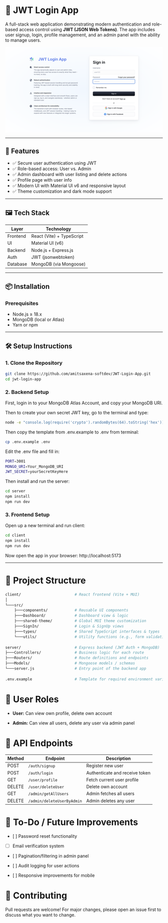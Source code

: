 # 🔐 JWT Login App

A full-stack web application demonstrating modern authentication and role-based access control using **JWT (JSON Web Tokens)**. The app includes user signup, login, profile management, and an admin panel with the ability to manage users.

![App Screenshot](https://github.com/amitsaxena-softdev/JWT-Login-App/blob/909981db9fde9d9063194b75a15f7c18809e459a/client/public/JWT%20Screenshot.png)

---

## 🚀 Features
- ✅ Secure user authentication using JWT
- ✅ Role-based access: User vs. Admin
- ✅ Admin dashboard with user listing and delete actions
- ✅ Profile page with user info
- ✅ Modern UI with Material UI v6 and responsive layout
- ✅ Theme customization and dark mode support

---

## 🖼️ Tech Stack

| Layer     | Technology                |
|-----------|---------------------------|
| Frontend  | React (Vite) + TypeScript |
| UI        | Material UI (v6)          |
| Backend   | Node.js + Express.js      |
| Auth      | JWT (jsonwebtoken)        |
| Database  | MongoDB (via Mongoose)    |

---

## 📦 Installation

### Prerequisites

- Node.js ≥ 18.x
- MongoDB (local or Atlas)
- Yarn or npm

---

## 🛠️ Setup Instructions

### 1. Clone the Repository

```bash
git clone https://github.com/amitsaxena-softdev/JWT-Login-App.git
cd jwt-login-app
```

### 2. Backend Setup

First, login in to your MongoDB Atlas Account, and copy your MongoDB URI.

Then to create your own secret JWT key, go to the terminal and type:
```bash
node -e "console.log(require('crypto').randomBytes(64).toString('hex'))"
```
Then copy the template from .env.example to .env from terminal:
```bash
cp .env.example .env
```
Edit the .env file and fill in:
```bash
PORT=3001
MONGO_URI=Your_MongoDB_URI
JWT_SECRET=yourSecretKeyHere
````
Then install and run the server:
```bash
cd server
npm install
npm run dev
```
### 3. Frontend Setup
Open up a new terminal and run client:
```bash
cd client
npm install
npm run dev
````
Now open the app in your browser:
http://localhost:5173

---

# 📁 Project Structure
```bash
client/                        # React frontend (Vite + MUI)
│
└───src/
    ├───components/            # Reusable UI components
    ├───Dashboard/             # Dashboard view & logic
    ├───shared-theme/          # Global MUI theme customization
    ├───SignIn/                # Login & SignUp views
    ├───types/                 # Shared TypeScript interfaces & types
    └───utils/                 # Utility functions (e.g., form validation)

server/                        # Express backend (JWT Auth + MongoDB)
├───Controllers/               # Business logic for each route
├───Routers/                   # Route definitions and endpoints
├───Models/                    # Mongoose models / schemas
└───server.js                  # Entry point of the backend app

.env.example                   # Template for required environment variables
```
# 🔐 User Roles
* **User:** Can view own profile, delete own account

* **Admin:** Can view all users, delete any user via admin panel

# 🧪 API Endpoints

| Method | Endpoint                   | Description                    |
| ------ | -------------------------- | ------------------------------ |
| POST   | `/auth/signup`             | Register new user              |
| POST   | `/auth/login`              | Authenticate and receive token |
| GET    | `/user/profile`            | Fetch current user profile     |
| DELETE | `/user/deleteUser`         | Delete own account             |
| GET    | `/admin/getAllUsers`       | Admin fetches all users        |
| DELETE | `/admin/deleteUserByAdmin` | Admin deletes any user         |

# 📌 To-Do / Future Improvements
- [ ] Password reset functionality

- [ ] Email verification system

- [ ] Pagination/filtering in admin panel

- [ ] Audit logging for user actions

- [ ] Responsive improvements for mobile

# 🤝 Contributing
Pull requests are welcome! For major changes, please open an issue first to discuss what you want to change.
